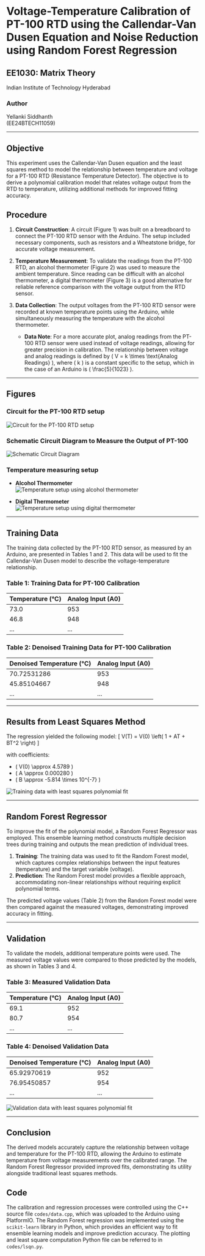 # Voltage-Temperature Calibration of PT-100 RTD using the Callendar-Van Dusen Equation and Noise Reduction using Random Forest Regression

## EE1030: Matrix Theory  
Indian Institute of Technology Hyderabad  

### Author  
Yellanki Siddhanth  
(EE24BTECH11059)

---

## Objective
This experiment uses the Callendar-Van Dusen equation and the least squares method to model the relationship between temperature and voltage for a PT-100 RTD (Resistance Temperature Detector). The objective is to derive a polynomial calibration model that relates voltage output from the RTD to temperature, utilizing additional methods for improved fitting accuracy.

## Procedure
1. **Circuit Construction**: A circuit (Figure 1) was built on a breadboard to connect the PT-100 RTD sensor with the Arduino. The setup included necessary components, such as resistors and a Wheatstone bridge, for accurate voltage measurement.

2. **Temperature Measurement**: To validate the readings from the PT-100 RTD, an alcohol thermometer (Figure 2) was used to measure the ambient temperature. Since reading can be difficult with an alcohol thermometer, a digital thermometer (Figure 3) is a good alternative for reliable reference comparison with the voltage output from the RTD sensor.

3. **Data Collection**: The output voltages from the PT-100 RTD sensor were recorded at known temperature points using the Arduino, while simultaneously measuring the temperature with the alcohol thermometer.
   - **Data Note**: For a more accurate plot, analog readings from the PT-100 RTD sensor were used instead of voltage readings, allowing for greater precision in calibration. The relationship between voltage and analog readings is defined by \( V = k \times \text{Analog Readings} \), where \( k \) is a constant specific to the setup, which in the case of an Arduino is \( \frac{5}{1023} \).

---

## Figures
### Circuit for the PT-100 RTD setup
![Circuit for the PT-100 RTD setup](figs/circuit.png)
  
### Schematic Circuit Diagram to Measure the Output of PT-100
![Schematic Circuit Diagram](figs/schematic.png)

### Temperature measuring setup
- **Alcohol Thermometer**  
  ![Temperature setup using alcohol thermometer](figs/alcohol.png)
  
- **Digital Thermometer**  
  ![Temperature setup using digital thermometer](figs/digital.png)

---

## Training Data
The training data collected by the PT-100 RTD sensor, as measured by an Arduino, are presented in Tables 1 and 2. This data will be used to fit the Callendar-Van Dusen model to describe the voltage-temperature relationship.

### Table 1: Training Data for PT-100 Calibration

| Temperature (°C) | Analog Input (A0) |
|------------------|-------------------|
| 73.0             | 953               |
| 46.8             | 948               |
| ...              | ...               |

### Table 2: Denoised Training Data for PT-100 Calibration

| Denoised Temperature (°C) | Analog Input (A0) |
|---------------------------|-------------------|
| 70.72531286               | 953               |
| 45.85104667               | 948               |
| ...                       | ...               |

---

## Results from Least Squares Method
The regression yielded the following model:
\[
V(T) = V(0) \left( 1 + AT + BT^2 \right)
\]

with coefficients:
- \( V(0) \approx 4.5789 \)
- \( A \approx 0.000280 \)
- \( B \approx -5.814 \times 10^{-7} \)

![Training data with least squares polynomial fit](figs/train_fit.png)

---

## Random Forest Regressor
To improve the fit of the polynomial model, a Random Forest Regressor was employed. This ensemble learning method constructs multiple decision trees during training and outputs the mean prediction of individual trees.

1. **Training**: The training data was used to fit the Random Forest model, which captures complex relationships between the input features (temperature) and the target variable (voltage).
2. **Prediction**: The Random Forest model provides a flexible approach, accommodating non-linear relationships without requiring explicit polynomial terms.

The predicted voltage values (Table 2) from the Random Forest model were then compared against the measured voltages, demonstrating improved accuracy in fitting.

---

## Validation
To validate the models, additional temperature points were used. The measured voltage values were compared to those predicted by the models, as shown in Tables 3 and 4.

### Table 3: Measured Validation Data

| Temperature (°C) | Analog Input (A0) |
|------------------|-------------------|
| 69.1             | 952               |
| 80.7             | 954               |
| ...              | ...               |

### Table 4: Denoised Validation Data

| Denoised Temperature (°C) | Analog Input (A0) |
|---------------------------|-------------------|
| 65.92970619               | 952               |
| 76.95450857               | 954               |
| ...                       | ...               |

![Validation data with least squares polynomial fit](figs/valid_fit.png)

---

## Conclusion
The derived models accurately capture the relationship between voltage and temperature for the PT-100 RTD, allowing the Arduino to estimate temperature from voltage measurements over the calibrated range. The Random Forest Regressor provided improved fits, demonstrating its utility alongside traditional least squares methods.

## Code
The calibration and regression processes were controlled using the C++ source file `codes/data.cpp`, which was uploaded to the Arduino using PlatformIO. The Random Forest regression was implemented using the `scikit-learn` library in Python, which provides an efficient way to fit ensemble learning models and improve prediction accuracy. The plotting and least square computation Python file can be referred to in `codes/lsqn.py`.
